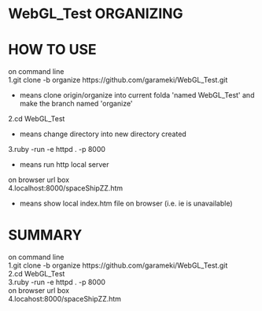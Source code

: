 WebGL_Test ORGANIZING
=====================

HOW TO USE
==========
 
on command line  
1.git clone -b organize https://<span></span>github.com/garameki/WebGL_Test.git  
  - means clone origin/organize into current folda 'named WebGL_Test' and make the branch named 'organize'
  
2.cd WebGL_Test   
  - means change directory into new directory created
  
3.ruby -run -e httpd . -p 8000  
  - means run http local server
  
  on browser url box  
4.localhost:8000/spaceShipZZ.htm  
 - means show local index.htm file on browser (i.e. ie is unavailable)
  
  SUMMARY
  ========
  
on command line  
 1.git clone -b organize https://<span></span>github.com/garameki/WebGL_Test.git  
 2.cd WebGL_Test  
 3.ruby -run -e httpd . -p 8000  
on browser url box  
 4.locahost:8000/spaceShipZZ.htm  
 
  
